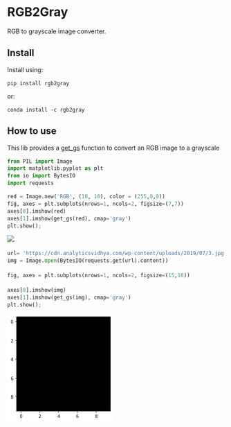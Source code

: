 RGB2Gray
================

<!-- WARNING: THIS FILE WAS AUTOGENERATED! DO NOT EDIT! -->

RGB to grayscale image converter.

## Install

Install using:

    pip install rgb2gray

or:

    conda install -c rgb2gray

## How to use

This lib provides a
[get_gs](https://camille1.github.io/converter.html#get_gs) function to
convert an RGB image to a grayscale

``` python
from PIL import Image
import matplotlib.pyplot as plt
from io import BytesIO
import requests
```

``` python
red = Image.new('RGB', (10, 10), color = (255,0,0))
fig, axes = plt.subplots(nrows=1, ncols=2, figsize=(7,7))
axes[0].imshow(red)
axes[1].imshow(get_gs(red), cmap='gray')
plt.show();
```

![](index_files/figure-gfm/cell-3-output-1.png)

``` python
url= 'https://cdn.analyticsvidhya.com/wp-content/uploads/2019/07/3.jpg'
img = Image.open(BytesIO(requests.get(url).content))

fig, axes = plt.subplots(nrows=1, ncols=2, figsize=(15,10))

axes[0].imshow(img)
axes[1].imshow(get_gs(img), cmap='gray')
plt.show();
```

![](index_files/figure-gfm/cell-4-output-1.png)

